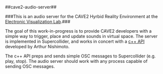##cave2-audio-server##


###This is an audio server for the CAVE2 Hyrbid Reality Environment at the [Electronic Visualization Lab](http://www.evl.uic.edu/index.php "Electronic Visualization Lab").###

The goal of this work-in-progress is to provide CAVE2 developers with a simple way to trigger, place and update sounds in virtual space.  The server is implemented in Supercollider, and works in concert with a  [c++ API](http://code.google.com/p/omicron-sdk/wiki/SoundAPIReference "c++ API") developed by Arthur Nishimoto.  

The c++ API preps and sends simple OSC messages to Supercollider (e.g. play, stop).  The audio server should work with any process capable of sending OSC messages.

